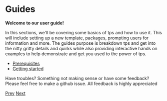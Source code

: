 # Guides

**Welcome to our user guide!**

In this sections, we'll be covering some basics of tps and how to use it. This will include setting up a new template, packages, prompting users for information and more. The guides purpose is breakdown tps and get into the nitty gritty details and quirks while also providing interactive hands on examples to help demonstrate and get you used to the power of tps.

- [Prerequisites](./prerequisites.md)
- [Getting started](./getting-started/README.md)

Have troubles? Something not making sense or have some feedback? Please feel free to make a github issue. All feedback is highly appreciated

[Prev](../readme.md)
[Next](./getting-started/README.md)
